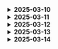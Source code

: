 <details>
<summary><b>2025-03-10</b></summary>
[리액트-컴포넌트 생성 공부](https://adhesive-gladiolus-504.notion.site/1b1282fa3bfc80989e2dddb95fb9af42?pvs=4)

</details>

<details>
<summary><b>2025-03-11</b></summary>
[데이터 흐름 공부 - api와 fetch](https://adhesive-gladiolus-504.notion.site/1b3282fa3bfc8042b3cbf9e2a8213a19?pvs=4)
</details>

<details>
<summary><b>2025-03-12</b></summary>
[리액트 아이콘] https://react-icons.github.io/react-icons/search/#q=TRASH
이 사이트를 이용하면 리액트에서 제공하는 아이콘을 바로 import해서 쓸 수 있다.
피그마에서 따로 svg 파일 다운받을 필요가 없어서 편할 것 같다.

</details>

<details>
<summary><b>2025-03-13</b></summary>
[리액트 - 비밀번호 입력 시 눈 모양 보이기/숨기기](https://adhesive-gladiolus-504.notion.site/1b4282fa3bfc80188e1ac389ccf4ba17?pvs=4)
react-password-toggle 설치해서 쉽게 구현할 수 있다
</details>

<details>
<summary><b>2025-03-14</b></summary>
[public과 asset의 차이](https://adhesive-gladiolus-504.notion.site/public-asset-1b7282fa3bfc80f2851bf63bfc9de2ca?pvs=4)
</details>
